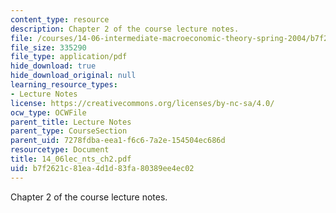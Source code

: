 ```yaml
---
content_type: resource
description: Chapter 2 of the course lecture notes.
file: /courses/14-06-intermediate-macroeconomic-theory-spring-2004/b7f2621c81ea4d1d83fa80389ee4ec02_14_06lec_nts_ch2.pdf
file_size: 335290
file_type: application/pdf
hide_download: true
hide_download_original: null
learning_resource_types:
- Lecture Notes
license: https://creativecommons.org/licenses/by-nc-sa/4.0/
ocw_type: OCWFile
parent_title: Lecture Notes
parent_type: CourseSection
parent_uid: 7278fdba-eea1-f6c6-7a2e-154504ec686d
resourcetype: Document
title: 14_06lec_nts_ch2.pdf
uid: b7f2621c-81ea-4d1d-83fa-80389ee4ec02
---
```

Chapter 2 of the course lecture notes.
